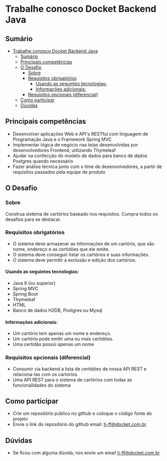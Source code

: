 # Trabalhe conosco Docket Backend Java

## Sumário

- [Trabalhe conosco Docket Backend Java](#trabalhe-conosco-docket-backend-java)
  - [Sumário](#sumário)
  - [Principais competências](#principais-competências)
  - [O Desafio](#o-desafio)
    - [Sobre](#sobre)
    - [Requisitos obrigatórios](#requisitos-obrigatórios)
      - [Usando as seguintes tecnologias:](#usando-as-seguintes-tecnologias)
      - [Informações adicionais:](#informações-adicionais)
    - [Requisitos opcionais (diferencial)](#requisitos-opcionais-diferencial)
  - [Como participar](#como-participar)
  - [Dúvidas](#dúvidas)

## Principais competências
- Desenvolver aplicações Web e API's RESTful com linguagem de Programação Java e o Framework Spring MVC
- Implementar lógica de negócio nas telas desenvolvidas por desenvolvedores Frontend, utilizando Thymeleaf
- Ajudar na confecção do modelo de dados para banco de dados Postgres quando necessário
- Fazer análise técnica junto com o time de desenvolvedores, a partir de requisitos passados pela equipe de produto

## O Desafio

### Sobre
Construa sistema de cartórios baseado nos requisitos. Cumpra todos os desafios para se destacar.

### Requisitos obrigatórios


- O sistema deve armazenar as informações de um cartório, que são nome, endereço e as certidões que ele emite.
- O sistema deve conseguir listar os cartórios e suas informações.
- O sistema deve permitir a exclusão e edição dos cartórios.

#### Usando as seguintes tecnologias:
- Java 8 (ou superior)
- Spring MVC
- Spring Boot
- Thymeleaf
- HTML
- Banco de dados H2DB, Postgres ou Mysql

#### Informações adicionais:
- Um cartório tem apenas um nome e endereço.
- Um cartório pode emitir uma ou mais certidões.
- Uma certidão possúi apenas um nome


### Requisitos opcionais (diferencial)
- Consumir via backend a lista de certidões de nossa API REST e relaciona-las com os cartórios.
- Uma API REST para o sistema de cartórios com todas as funcionalidades do sistema



## Como participar
- Crie um repositório público no github e coloque o código fonte do projeto
- Envie o link do repositório do github email: ti-ff@docket.com.br


## Dúvidas
- Se ficou com alguma dúvida, nos envie um email ti-ff@docket.com.br


